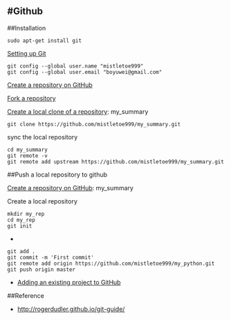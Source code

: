 #Github
--------------------------

##Installation
```
sudo apt-get install git
```
[Setting up Git](https://help.github.com/articles/set-up-git/#platform-linux)
```
git config --global user.name "mistletoe999"
git config --global user.email "boyuwei@gmail.com"
```




 [Create a repository on GitHub](https://help.github.com/articles/create-a-repo/)
 
 [Fork a repository](https://help.github.com/articles/fork-a-repo/)
 
 

 [Create a local clone of a repository](https://help.github.com/articles/fork-a-repo/): my_summary
 

 
 
 ```
git clone https://github.com/mistletoe999/my_summary.git
```
 sync the local repository
 
 ```
 cd my_summary
 git remote -v
 git remote add upstream https://github.com/mistletoe999/my_summary.git
 
 ```
 
 ##Push a local repository to github 
 
 [Create a repository on GitHub](https://help.github.com/articles/create-a-repo/): my_summary
 
 Create a local repository 

```
mkdir my_rep
cd my_rep
git init
```

- 
```
git add .
git commit -m 'First commit'
git remote add origin https://github.com/mistletoe999/my_python.git
git push origin master
```
- [Adding an existing project to GitHub](https://help.github.com/articles/adding-an-existing-project-to-github-using-the-command-line/)






##Reference

* http://rogerdudler.github.io/git-guide/

